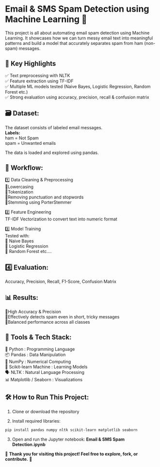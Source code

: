# Email & SMS Spam Detection using Machine Learning 📧
This project is all about automating email spam detection using Machine Learning. It showcases how we can turn messy email text into meaningful patterns and build a model that accurately separates spam from ham (non-spam) messages.

## 📌 **Key Highlights**  
✅ Text preprocessing with NLTK  
✅ Feature extraction using TF-IDF  
✅ Multiple ML models tested (Naive Bayes, Logistic Regression, Random Forest etc.)  
✅ Strong evaluation using accuracy, precision, recall & confusion matrix  

## 🗃️ **Dataset:**  
The dataset consists of labeled email messages.  
**Labels:**  
    ham = Not Spam  
    spam = Unwanted emails  

The data is loaded and explored using pandas.  

## 🔄 **Workflow:**  
1️⃣ Data Cleaning & Preprocessing  
🔸Lowercasing  
🔸Tokenization  
🔸Removing punctuation and stopwords  
🔸Stemming using PorterStemmer  

2️⃣ Feature Engineering  
TF-IDF Vectorization to convert text into numeric format  

3️⃣ Model Training  
Tested with:  
🔸 Naive Bayes  
🔸 Logistic Regression  
🔸 Random Forest etc....  

## 4️⃣ **Evaluation:**  
Accuracy, Precision, Recall, F1-Score, Confusion Matrix  

## 📊 **Results:**  
🔹High Accuracy & Precision  
🔹Effectively detects spam even in short, tricky messages  
🔹Balanced performance across all classes  

## 🧰 **Tools & Tech Stack**:  

🐍 Python :	Programming Language  
📦 Pandas :	Data Manipulation  
🔢 NumPy : Numerical Computing  
🧠 Scikit-learn	Machine : Learning Models  
🗣️ NLTK :	Natural Language Processing  
📊 Matplotlib / Seaborn :	Visualizations  

## 🛠️ **How to Run This Project:**  
1. Clone or download the repository

2. Install required libraries:
```bash
pip install pandas numpy nltk scikit-learn matplotlib seaborn
```
3. Open and run the Jupyter notebook: **Email & SMS Spam Detection.ipynb**


💬 **Thank you for visiting this project! Feel free to explore, fork, or contribute.** 🙌

